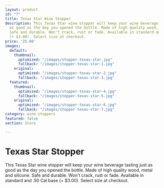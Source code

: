 ```yaml
---
layout: product
id: "7"
title: Texas Star Wine Stopper
description: This Texas Star wine stopper will keep your wine beverage tasting just
  as good as the day you opened the bottle. Made of high quality wood, metal and silicone.
  Safe and durable. Won't crack, rust or fade. Available in standard and .50 Cal base
  (+ $3.00). Select size at checkout.
price: '25.00'
images:
  default:
    thumbnail:
      optimized: "/images/stopper-texas-star.jpg"
      fallback: "/images/stopper-texas-star-1.jpg"
    original:
      optimized: "/images/stopper-texas-star-2.jpg"
      fallback: "/images/stopper-texas-star-3.jpg"
  featured:
    thumbnail:
      optimized: "/images/stopper-texas-star-4.jpg"
      fallback: "/images/stopper-texas-star-5.jpg"
    original:
      optimized: "/images/stopper-texas-star-6.jpg"
      fallback: "/images/stopper-texas-star-7.jpg"
category: wine-stoppers
featured: false
section: Store

---
```

# Texas Star Stopper

This Texas Star wine stopper will keep your wine beverage tasting just as good as the day you opened the bottle. Made of high quality wood, metal and silicone. Safe and durable. Won't crack, rust or fade. Available in standard and .50 Cal base (+ $3.00). Select size at checkout.